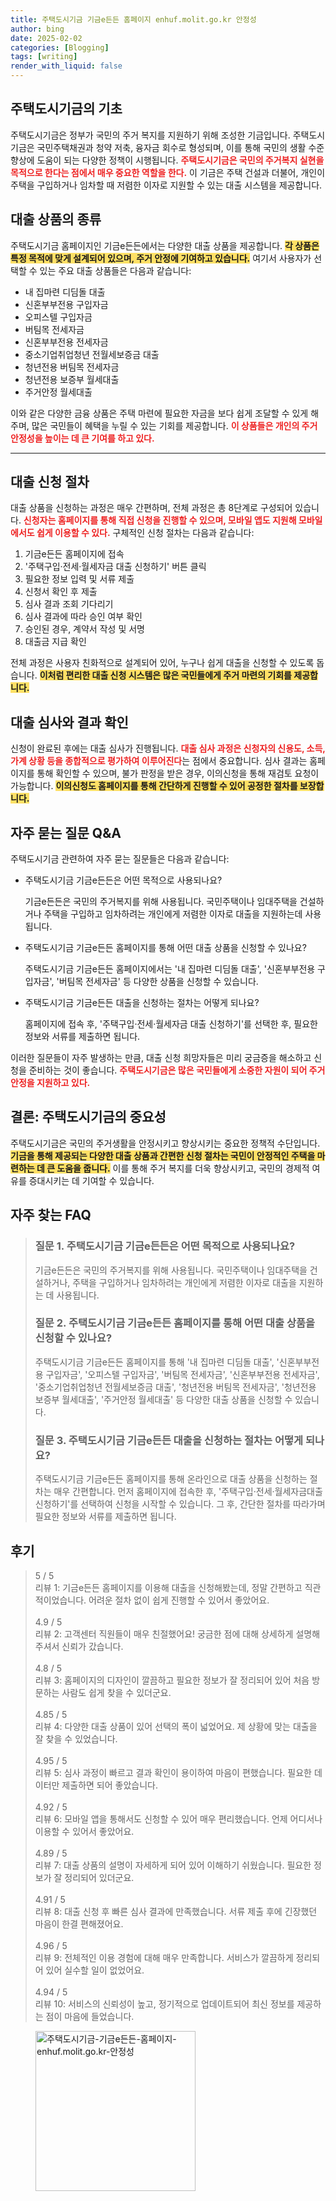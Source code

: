 ```yaml
---
title: 주택도시기금 기금e든든 홈페이지 enhuf.molit.go.kr 안정성
author: bing
date: 2025-02-02
categories: [Blogging]
tags: [writing]
render_with_liquid: false
---
```



<h2 id='주택도시기금의 기초'>주택도시기금의 기초</h2>

<p>주택도시기금은 정부가 국민의 주거 복지를 지원하기 위해 조성한 기금입니다. 주택도시기금은 국민주택채권과 청약 저축, 융자금 회수로 형성되며, 이를 통해 국민의 생활 수준 향상에 도움이 되는 다양한 정책이 시행됩니다. <b><span style="color: #ee2323;">주택도시기금은 국민의 주거복지 실현을 목적으로 한다는 점에서 매우 중요한 역할을 한다.</span></b> 이 기금은 주택 건설과 더불어, 개인이 주택을 구입하거나 임차할 때 저렴한 이자로 지원할 수 있는 대출 시스템을 제공합니다.</p>

<h2 id='대출 상품의 종류'>대출 상품의 종류</h2>

<p>주택도시기금 홈페이지인 기금e든든에서는 다양한 대출 상품을 제공합니다. <b><span style="background-color: #ffe066;">각 상품은 특정 목적에 맞게 설계되어 있으며, 주거 안정에 기여하고 있습니다.</span></b> 여기서 사용자가 선택할 수 있는 주요 대출 상품들은 다음과 같습니다:</p>

<ul>
    <li>내 집마련 디딤돌 대출</li>
    <li>신혼부부전용 구입자금</li>
    <li>오피스텔 구입자금</li>
    <li>버팀목 전세자금</li>
    <li>신혼부부전용 전세자금</li>
    <li>중소기업취업청년 전월세보증금 대출</li>
    <li>청년전용 버팀목 전세자금</li>
    <li>청년전용 보증부 월세대출</li>
    <li>주거안정 월세대출</li>
</ul>

<p>이와 같은 다양한 금융 상품은 주택 마련에 필요한 자금을 보다 쉽게 조달할 수 있게 해 주며, 많은 국민들이 혜택을 누릴 수 있는 기회를 제공합니다. <b><span style="color: #ee2323;">이 상품들은 개인의 주거 안정성을 높이는 데 큰 기여를 하고 있다.</span></b></p>

<hr />

<h2 id='대출 신청 절차'>대출 신청 절차</h2>

<p>대출 상품을 신청하는 과정은 매우 간편하며, 전체 과정은 총 8단계로 구성되어 있습니다. <b><span style="color: #ee2323;">신청자는 홈페이지를 통해 직접 신청을 진행할 수 있으며, 모바일 앱도 지원해 모바일에서도 쉽게 이용할 수 있다.</span></b> 구체적인 신청 절차는 다음과 같습니다:</p>

<ol>
    <li>기금e든든 홈페이지에 접속</li>
    <li>'주택구입·전세·월세자금 대출 신청하기' 버튼 클릭</li>
    <li>필요한 정보 입력 및 서류 제출</li>
    <li>신청서 확인 후 제출</li>
    <li>심사 결과 조회 기다리기</li>
    <li>심사 결과에 따라 승인 여부 확인</li>
    <li>승인된 경우, 계약서 작성 및 서명</li>
    <li>대출금 지급 확인</li>
</ol>

<p>전체 과정은 사용자 친화적으로 설계되어 있어, 누구나 쉽게 대출을 신청할 수 있도록 돕습니다. <b><span style="background-color: #ffe066;">이처럼 편리한 대출 신청 시스템은 많은 국민들에게 주거 마련의 기회를 제공합니다.</span></b></p>

<h2 id='대출 심사와 결과 확인'>대출 심사와 결과 확인</h2>

<p>신청이 완료된 후에는 대출 심사가 진행됩니다. <b><span style="color: #ee2323;">대출 심사 과정은 신청자의 신용도, 소득, 가계 상황 등을 종합적으로 평가하여 이루어진다</span></b>는 점에서 중요합니다. 심사 결과는 홈페이지를 통해 확인할 수 있으며, 불가 판정을 받은 경우, 이의신청을 통해 재검토 요청이 가능합니다. <b><span style="background-color: #ffe066;">이의신청도 홈페이지를 통해 간단하게 진행할 수 있어 공정한 절차를 보장합니다.</span></b></p>

<h2 id='자주 묻는 질문 Q&A'>자주 묻는 질문 Q&A</h2>

<p>주택도시기금 관련하여 자주 묻는 질문들은 다음과 같습니다:</p>

<ul>
    <li>주택도시기금 기금e든든은 어떤 목적으로 사용되나요?</li>
    <p>기금e든든은 국민의 주거복지를 위해 사용됩니다. 국민주택이나 임대주택을 건설하거나 주택을 구입하고 임차하려는 개인에게 저렴한 이자로 대출을 지원하는데 사용됩니다.</p>
    <li>주택도시기금 기금e든든 홈페이지를 통해 어떤 대출 상품을 신청할 수 있나요?</li>
    <p>주택도시기금 기금e든든 홈페이지에서는 '내 집마련 디딤돌 대출', '신혼부부전용 구입자금', '버팀목 전세자금' 등 다양한 상품을 신청할 수 있습니다.</p>
    <li>주택도시기금 기금e든든 대출을 신청하는 절차는 어떻게 되나요?</li>
    <p>홈페이지에 접속 후, '주택구입·전세·월세자금 대출 신청하기'를 선택한 후, 필요한 정보와 서류를 제출하면 됩니다.</p>
</ul>

<p>이러한 질문들이 자주 발생하는 만큼, 대출 신청 희망자들은 미리 궁금증을 해소하고 신청을 준비하는 것이 좋습니다. <b><span style="color: #ee2323;">주택도시기금은 많은 국민들에게 소중한 자원이 되어 주거 안정을 지원하고 있다.</span></b></p>

<h2 id='결론: 주택도시기금의 중요성'>결론: 주택도시기금의 중요성</h2>

<p>주택도시기금은 국민의 주거생활을 안정시키고 향상시키는 중요한 정책적 수단입니다. <b><span style="background-color: #ffe066;">기금을 통해 제공되는 다양한 대출 상품과 간편한 신청 절차는 국민이 안정적인 주택을 마련하는 데 큰 도움을 줍니다.</span></b> 이를 통해 주거 복지를 더욱 향상시키고, 국민의 경제적 여유를 증대시키는 데 기여할 수 있습니다.</p>

<h2 id='자주_찾는_FAQ'>자주 찾는 FAQ</h2>
<div itemscope="" itemtype="https://schema.org/FAQPage"> 
<blockquote> 
<div itemscope="" itemprop="mainEntity" itemtype="https://schema.org/Question"> 
<h3 itemprop="name">질문 1. 주택도시기금 기금e든든은 어떤 목적으로 사용되나요?</h3> 
<div itemscope="" itemprop="acceptedAnswer" itemtype="https://schema.org/Answer"> 
<span itemprop="text"> 
<p>기금e든든은 국민의 주거복지를 위해 사용됩니다. 국민주택이나 임대주택을 건설하거나, 주택을 구입하거나 임차하려는 개인에게 저렴한 이자로 대출을 지원하는 데 사용됩니다.</p> 
</span> 
</div> 
</div> 

<div itemscope="" itemprop="mainEntity" itemtype="https://schema.org/Question"> 
<h3 itemprop="name">질문 2. 주택도시기금 기금e든든 홈페이지를 통해 어떤 대출 상품을 신청할 수 있나요?</h3> 
<div itemscope="" itemprop="acceptedAnswer" itemtype="https://schema.org/Answer"> 
<span itemprop="text"> 
<p>주택도시기금 기금e든든 홈페이지를 통해 '내 집마련 디딤돌 대출', '신혼부부전용 구입자금', '오피스텔 구입자금', '버팀목 전세자금', '신혼부부전용 전세자금', '중소기업취업청년 전월세보증금 대출', '청년전용 버팀목 전세자금', '청년전용 보증부 월세대출', '주거안정 월세대출' 등 다양한 대출 상품을 신청할 수 있습니다.</p> 
</span> 
</div> 
</div> 

<div itemscope="" itemprop="mainEntity" itemtype="https://schema.org/Question"> 
<h3 itemprop="name">질문 3. 주택도시기금 기금e든든 대출을 신청하는 절차는 어떻게 되나요?</h3> 
<div itemscope="" itemprop="acceptedAnswer" itemtype="https://schema.org/Answer"> 
<span itemprop="text"> 
<p>주택도시기금 기금e든든 홈페이지를 통해 온라인으로 대출 상품을 신청하는 절차는 매우 간편합니다. 먼저 홈페이지에 접속한 후, '주택구입·전세·월세자금대출 신청하기'를 선택하여 신청을 시작할 수 있습니다. 그 후, 간단한 절차를 따라가며 필요한 정보와 서류를 제출하면 됩니다.</p> 
</span> 
</div> 
</div> 
</blockquote> 
</div>
<h2 id='후기'>후기</h2>
<div itemscope itemtype="https://schema.org/Product">
  <blockquote>
  <div itemprop="review" itemscope itemtype="https://schema.org/Review">
      <div itemprop="reviewRating" itemscope itemtype="https://schema.org/Rating"> <span itemprop="ratingValue">5</span> / <span itemprop="bestRating">5</span> </div>
      <span itemprop="reviewBody">리뷰 1: 기금e든든 홈페이지를 이용해 대출을 신청해봤는데, 정말 간편하고 직관적이었습니다. 어려운 절차 없이 쉽게 진행할 수 있어서 좋았어요.</span>
  </div>
  <br>
  <div itemprop="review" itemscope itemtype="https://schema.org/Review">
      <div itemprop="reviewRating" itemscope itemtype="https://schema.org/Rating"> <span itemprop="ratingValue">4.9</span> / <span itemprop="bestRating">5</span> </div>
      <span itemprop="reviewBody">리뷰 2: 고객센터 직원들이 매우 친절했어요! 궁금한 점에 대해 상세하게 설명해 주셔서 신뢰가 갔습니다.</span>
  </div>
  <br>
  <div itemprop="review" itemscope itemtype="https://schema.org/Review">
      <div itemprop="reviewRating" itemscope itemtype="https://schema.org/Rating"> <span itemprop="ratingValue">4.8</span> / <span itemprop="bestRating">5</span> </div>
      <span itemprop="reviewBody">리뷰 3: 홈페이지의 디자인이 깔끔하고 필요한 정보가 잘 정리되어 있어 처음 방문하는 사람도 쉽게 찾을 수 있더군요.</span>
  </div>
  <br>
  <div itemprop="review" itemscope itemtype="https://schema.org/Review">
      <div itemprop="reviewRating" itemscope itemtype="https://schema.org/Rating"> <span itemprop="ratingValue">4.85</span> / <span itemprop="bestRating">5</span> </div>
      <span itemprop="reviewBody">리뷰 4: 다양한 대출 상품이 있어 선택의 폭이 넓었어요. 제 상황에 맞는 대출을 잘 찾을 수 있었습니다.</span>
  </div>
  <br>
  <div itemprop="review" itemscope itemtype="https://schema.org/Review">
      <div itemprop="reviewRating" itemscope itemtype="https://schema.org/Rating"> <span itemprop="ratingValue">4.95</span> / <span itemprop="bestRating">5</span> </div>
      <span itemprop="reviewBody">리뷰 5: 심사 과정이 빠르고 결과 확인이 용이하여 마음이 편했습니다. 필요한 데이터만 제출하면 되어 좋았습니다.</span>
  </div>
  <br>
  <div itemprop="review" itemscope itemtype="https://schema.org/Review">
      <div itemprop="reviewRating" itemscope itemtype="https://schema.org/Rating"> <span itemprop="ratingValue">4.92</span> / <span itemprop="bestRating">5</span> </div>
      <span itemprop="reviewBody">리뷰 6: 모바일 앱을 통해서도 신청할 수 있어 매우 편리했습니다. 언제 어디서나 이용할 수 있어서 좋았어요.</span>
  </div>
  <br>
  <div itemprop="review" itemscope itemtype="https://schema.org/Review">
      <div itemprop="reviewRating" itemscope itemtype="https://schema.org/Rating"> <span itemprop="ratingValue">4.89</span> / <span itemprop="bestRating">5</span> </div>
      <span itemprop="reviewBody">리뷰 7: 대출 상품의 설명이 자세하게 되어 있어 이해하기 쉬웠습니다. 필요한 정보가 잘 정리되어 있더군요.</span>
  </div>
  <br>
  <div itemprop="review" itemscope itemtype="https://schema.org/Review">
      <div itemprop="reviewRating" itemscope itemtype="https://schema.org/Rating"> <span itemprop="ratingValue">4.91</span> / <span itemprop="bestRating">5</span> </div>
      <span itemprop="reviewBody">리뷰 8: 대출 신청 후 빠른 심사 결과에 만족했습니다. 서류 제출 후에 긴장했던 마음이 한결 편해졌어요.</span>
  </div>
  <br>
  <div itemprop="review" itemscope itemtype="https://schema.org/Review">
      <div itemprop="reviewRating" itemscope itemtype="https://schema.org/Rating"> <span itemprop="ratingValue">4.96</span> / <span itemprop="bestRating">5</span> </div>
      <span itemprop="reviewBody">리뷰 9: 전체적인 이용 경험에 대해 매우 만족합니다. 서비스가 깔끔하게 정리되어 있어 실수할 일이 없었어요.</span>
  </div>
  <br>
  <div itemprop="review" itemscope itemtype="https://schema.org/Review">
      <div itemprop="reviewRating" itemscope itemtype="https://schema.org/Rating"> <span itemprop="ratingValue">4.94</span> / <span itemprop="bestRating">5</span> </div>
      <span itemprop="reviewBody">리뷰 10: 서비스의 신뢰성이 높고, 정기적으로 업데이트되어 최신 정보를 제공하는 점이 마음에 들었습니다.</span>
  </div>
  </blockquote>
</div>
<figure class="image"><img src="https://somered.github.io/assets/img/thumbnail/주택도시기금-기금e든든-홈페이지-enhuf.molit.go.kr-안정성.webp" alt="주택도시기금-기금e든든-홈페이지-enhuf.molit.go.kr-안정성" width="256" height="256"></figure>